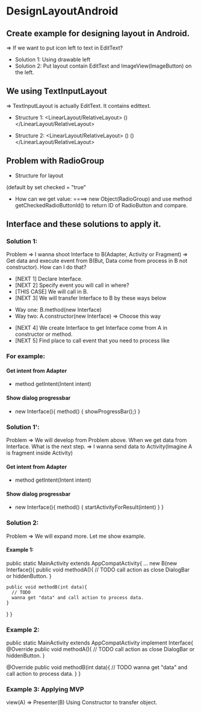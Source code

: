 # DesignLayoutAndroid
## Create example for designing layout in Android.
=> If we want to put icon left to text in EditText?
+ Solution 1: Using drawable left
+ Solution 2: Put layout contain EditText and ImageView(ImageButton) on the left.

## We using TextInputLayout
=> TextInputLayout is actually EditText. It contains edittext.
+ Structure 1:
<LinearLayout/RelativeLayout>
  <EditText>
  <ImageView>(<ImageButton>)
</LinearLayout/RelativeLayout>

+ Structure 2:
<LinearLayout/RelativeLayout>
  <TextInputLayout>
    <EditText>(<AutoTextView>)
  </TextInputLayout>
  <ImageView>(<ImageButton>)
</LinearLayout/RelativeLayout>

## Problem with RadioGroup
+ Structure for layout
<RadioGroup>
  <RadioButton></RadioButton> (default by set checked = "true"
  <RadioButton></RadioButton> 
</RadioGroup>

+ How can we get value: 
====> new Object(RadioGroup) and use method getCheckedRadioButtonId() to return ID of RadioButton and compare.

## Interface and these solutions to apply it.
### Solution 1: 
Problem => I wanna shoot Interface to B(Adapter, Activity or Fragment) 
=> Get data and execute event from B(But, Data come from process in B not constructor). How can I do that?
- [NEXT 1] Declare Interface.
- [NEXT 2] Specify event you will call in where?
- [THIS CASE] We will call in B.
- [NEXT 3] We will transfer Interface to B by these ways below
+ Way one: B.method(new Interface) 
+ Way two: A.constructor(new Interface) => Choose this way
- [NEXT 4] We create Interface to get Interface come from A in constructor or method.
- [NEXT 5] Find place to call event that you need to process like

### For example:
#### Get intent from Adapter 
+ method getIntent(Intent intent)
#### Show dialog progressbar
+ new Interface(){
  method() { showProgressBar();}
}

### Solution 1':
Problem => We will develop from Problem above. When we get data from Interface. What is the next step.
=> I wanna send data to Activity(Imagine A is fragment inside Activity)
#### Get intent from Adapter 
+ method getIntent(Intent intent)
#### Show dialog progressbar
+ new Interface(){
  method() { startActivityForResult(intent) }
}

### Solution 2:
Problem => We will expand more.
Let me show example.
#### Example 1:
public static MainActivity extends AppCompatActivity{
  ... new B(new Interface(){
    public void methodA(){
      // TODO
      call action as close DialogBar or hiddenButton.
    }
    
    public void methodB(int data){
      // TODO 
      wanna get "data" and call action to process data.
    }
  }
}

### Example 2:
public static MainActivity extends AppCompatActivity implement Interface{
  @Override
  public void methodA(){
      // TODO
      call action as close DialogBar or hiddenButton.
  }
    
  @Override
  public void methodB(int data){
      // TODO 
      wanna get "data" and call action to process data.
  }
}

### Example 3: Applying MVP
view(A) => Presenter(B) Using Constructor to transfer object.
